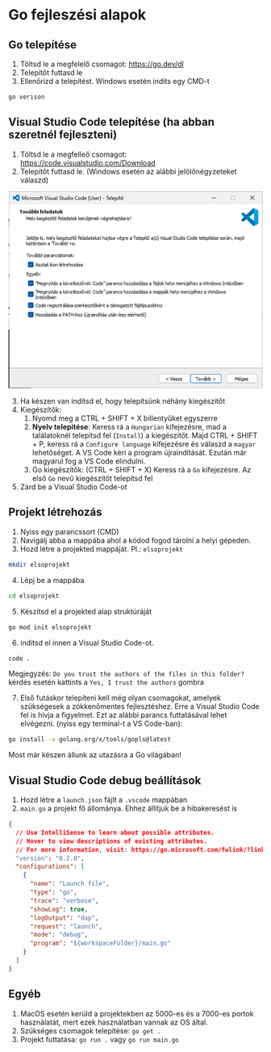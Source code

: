 # Go fejleszési alapok

## Go telepítése

1. Töltsd le a megfelelő csomagot: https://go.dev/dl
2. Telepítőt futtasd le
3. Ellenőrizd a telepítést. Windows esetén indíts egy CMD-t

```cmd
go verison
```

## Visual Studio Code telepítése (ha abban szeretnél fejleszteni)

1. Töltsd le a megfelleő csomagot: https://code.visualstudio.com/Download
2. Telepítőt futtasd le. (Windows esetén az alábbi jelölőnégyzeteket válaszd)

![Visual Studio Code telepítés](images/visualstudiocode01.png)

3. Ha készen van indítsd el, hogy telepítsünk néhány kiegészítőt
4. Kiegészítők:
    1. Nyomd meg a CTRL + SHIFT + X billentyűket egyszerre
    2. **Nyelv telepítése**: Keress rá a `Hungarian` kifejezésre, mad a találatoknél telepítsd fel (`Install`) a kiegészítőt. Majd CTRL + SHIFT + P, keress rá a `Configure language` kifejezésre és válaszd a `magyar` lehetőséget. A VS Code kéri a program újraindítását. Ezután már magyarul fog a VS Code elindulni.
    3. Go kiegészítők: (CTRL + SHIFT + X) Keress rá a `Go` kifejezésre. Az első `Go` nevű kiegészítőt telepítsd fel
5. Zárd be a Visual Studio Code-ot

## Projekt létrehozás

1. Nyiss egy parancssort (CMD)
2. Navigálj abba a mappába ahol a kódod fogod tárolni a helyi gépeden.
3. Hozd létre a projekted mappáját. Pl.: `elsoprojekt`

```bash
mkdir elsoprojekt
```

4. Lépj be a mappába

```bash
cd elsoprojekt
```

5. Készítsd el a projekted alap struktúráját
```bash
go mod init elsoprojekt
```

6. indítsd el innen a Visual Studio Code-ot.

```bash
code .
```

Megjegyzés: `Do you trust the authors of the files in this folder?` kérdés esetén kattints a `Yes, I trust the authors` gombra

7. Első futáskor telepíteni kell még olyan csomagokat, amelyek szükségesek a zökkenőmentes fejlesztéshez. Erre a Visual Studio Code fel is hívja a figyelmet. Ezt az alábbi parancs futtatásával lehet elvégezni. (nyiss egy terminal-t a VS Code-ban):

```bash
go install -v golang.org/x/tools/gopls@latest
```

Most már készen állunk az utazásra a Go világában!

## Visual Studio Code debug beállítások

1. Hozd létre a `launch.json` fájlt a `.vscode` mappában
2. `main.go` a projekt fő állománya. Ehhez állítjuk be a hibakeresést is

```json
{
  // Use IntelliSense to learn about possible attributes.
  // Hover to view descriptions of existing attributes.
  // For more information, visit: https://go.microsoft.com/fwlink/?linkid=830387
  "version": "0.2.0",
  "configurations": [
    {
      "name": "Launch file",
      "type": "go",
      "trace": "verbose",
      "showLog": true,
      "logOutput": "dap",
      "request": "launch",
      "mode": "debug",
      "program": "${workspaceFolder}/main.go"
    }
  ]
}
```

## Egyéb

1. MacOS esetén kerüld a projektekben az 5000-es és a 7000-es portok használatát, mert ezek használatban vannak az OS által.
2. Szükséges csomagok telepítése: `go get .`
3. Projekt futtatása: `go run .` vagy `go run main.go`
